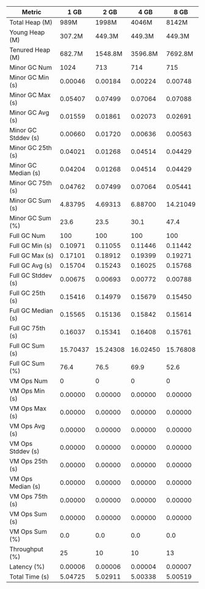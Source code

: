 | Metric | 1 GB | 2 GB | 4 GB | 8 GB |
|------|----|----|----|----|
| Total Heap (M) | 989M | 1998M | 4046M | 8142M |
| Young Heap (M) | 307.2M | 449.3M | 449.3M | 449.3M |
| Tenured Heap (M) | 682.7M | 1548.8M | 3596.8M | 7692.8M |
| Minor GC Num | 1024 | 713 | 714 | 715 |
| Minor GC Min (s) | 0.00046 | 0.00184 | 0.00224 | 0.00748 |
| Minor GC Max (s) | 0.05407 | 0.07499 | 0.07064 | 0.07088 |
| Minor GC Avg (s) | 0.01559 | 0.01861 | 0.02073 | 0.02691 |
| Minor GC Stddev (s) | 0.00660 | 0.01720 | 0.00636 | 0.00563 |
| Minor GC 25th (s) | 0.04021 | 0.01268 | 0.04514 | 0.04429 |
| Minor GC Median (s) | 0.04204 | 0.01268 | 0.04514 | 0.04429 |
| Minor GC 75th (s) | 0.04762 | 0.07499 | 0.07064 | 0.05441 |
| Minor GC Sum (s) | 4.83795 | 4.69313 | 6.88700 | 14.21049 |
| Minor GC Sum (%) | 23.6 | 23.5 | 30.1 | 47.4 |
| Full GC Num | 100 | 100 | 100 | 100 |
| Full GC Min (s) | 0.10971 | 0.11055 | 0.11446 | 0.11442 |
| Full GC Max (s) | 0.17101 | 0.18912 | 0.19399 | 0.19271 |
| Full GC Avg (s) | 0.15704 | 0.15243 | 0.16025 | 0.15768 |
| Full GC Stddev (s) | 0.00675 | 0.00693 | 0.00772 | 0.00788 |
| Full GC 25th (s) | 0.15416 | 0.14979 | 0.15679 | 0.15450 |
| Full GC Median (s) | 0.15565 | 0.15136 | 0.15842 | 0.15614 |
| Full GC 75th (s) | 0.16037 | 0.15341 | 0.16408 | 0.15761 |
| Full GC Sum (s) | 15.70437 | 15.24308 | 16.02450 | 15.76808 |
| Full GC Sum (%) | 76.4 | 76.5 | 69.9 | 52.6 |
| VM Ops Num | 0 | 0 | 0 | 0 |
| VM Ops Min (s) | 0.00000 | 0.00000 | 0.00000 | 0.00000 |
| VM Ops Max (s) | 0.00000 | 0.00000 | 0.00000 | 0.00000 |
| VM Ops Avg (s) | 0.00000 | 0.00000 | 0.00000 | 0.00000 |
| VM Ops Stddev (s) | 0.00000 | 0.00000 | 0.00000 | 0.00000 |
| VM Ops 25th (s) | 0.00000 | 0.00000 | 0.00000 | 0.00000 |
| VM Ops Median (s) | 0.00000 | 0.00000 | 0.00000 | 0.00000 |
| VM Ops 75th (s) | 0.00000 | 0.00000 | 0.00000 | 0.00000 |
| VM Ops Sum (s) | 0.00000 | 0.00000 | 0.00000 | 0.00000 |
| VM Ops Sum (%) | 0.0 | 0.0 | 0.0 | 0.0 |
| Throughput (%) | 25 | 10 | 10 | 13 |
| Latency (%) | 0.00006 | 0.00006 | 0.00004 | 0.00007 |
| Total Time (s) | 5.04725 | 5.02911 | 5.00338 | 5.00519 |
